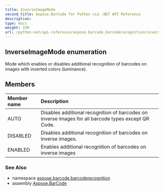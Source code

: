 ```yaml
---
title: InverseImageMode
second_title: Aspose.BarCode for Python via .NET API Reference
description: 
type: docs
weight: 330
url: /python-net/api-reference/aspose.barcode.barcoderecognition/inverseimagemode/
---
```


## InverseImageMode enumeration

Mode which enables or disables additional recognition of barcodes on images with inverted colors (luminance).

## Members
| Member name | Description |
| :- | :- |
|AUTO|Disables additional recognition of barcodes on inverse images for all barcode types except QR Code.|
|DISABLED|Disables additional recognition of barcodes on inverse images.|
|ENABLED|Enables additional recognition of barcodes on inverse images|

### See Also

* namespace [aspose.barcode.barcoderecognition](/barcode/python-net/api-reference/aspose.barcode.barcoderecognition/)
* assembly [Aspose.BarCode](/barcode/python-net/api-reference/)

